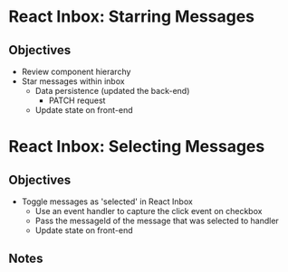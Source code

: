 # React Inbox: Starring Messages

## Objectives

* Review component hierarchy
* Star messages within inbox
  - Data persistence (updated the back-end)
    * PATCH request
  - Update state on front-end






# React Inbox: Selecting Messages

## Objectives

* Toggle messages as 'selected' in React Inbox
  - Use an event handler to capture the click event on checkbox
  - Pass the messageId of the message that was selected to handler
  - Update state on front-end

## Notes

